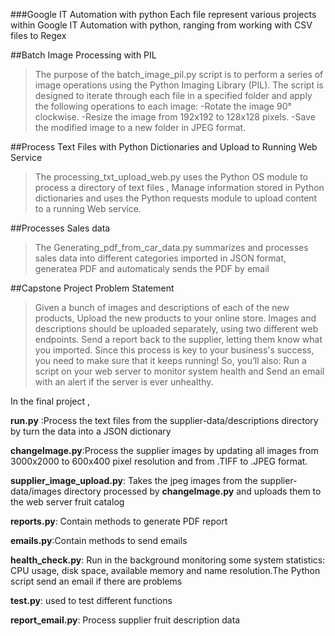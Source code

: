 ###Google IT Automation with python
Each file represent various projects within Google IT Automation with python, ranging from working with CSV files to Regex

##Batch Image Processing with PIL
>The purpose of the batch_image_pil.py script is to perform a series of image operations using the Python Imaging Library (PIL). The script is designed to iterate through each file in a specified folder and apply the following operations to each image:
-Rotate the image 90° clockwise.
-Resize the image from 192x192 to 128x128 pixels.
-Save the modified image to a new folder in JPEG format.


##Process Text Files with Python Dictionaries and Upload to Running Web Service
>The processing_txt_upload_web.py uses the Python OS module to process a directory of text files , Manage information stored in Python dictionaries and uses the Python requests module to upload content to a running Web service.


##Processes Sales data

>The Generating_pdf_from_car_data.py summarizes and processes sales data into different categories imported in JSON format, generatea PDF  and automaticaly sends the PDF by email 


##Capstone Project Problem Statement
>Given a bunch of images and descriptions of each of the new products, Upload the new products to your online store. Images and descriptions should be uploaded separately, using two different web endpoints. Send a report back to the supplier, letting them know what you imported. Since this process is key to your business's success, you need to make sure that it keeps running! So, you’ll also: Run a script on your web server to monitor system health and  Send an email with an alert if the server is ever unhealthy.

In the final project ,
 
 **run.py** :Process the text files from the supplier-data/descriptions directory by  turn the data into a JSON dictionary

 **changeImage.py**:Process the supplier images by  updating  all images from  3000x2000 to 600x400 pixel resolution and  from .TIFF to .JPEG format.

 **supplier_image_upload.py**: Takes the jpeg images from the supplier-data/images directory processed by **changeImage.py**  and uploads them to the web server fruit catalog

 **reports.py**: Contain methods to generate PDF report

 **emails.py**:Contain methods to send emails

 **health_check.py**: Run in the background monitoring some system statistics: CPU usage, disk space, available memory and name resolution.The Python script send an email if there are problems

 **test.py**: used to test different functions

 **report_email.py**: Process supplier fruit description data